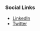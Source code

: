 ### Social Links
* [LinkedIn](https://www.linkedin.com/company/csyclub-iiitkottayam/)
* [Twitter](https://twitter.com/CsyClub_IIITK?t=sPB-jnkxRPcnK6LTc46dtQ&s=08)

